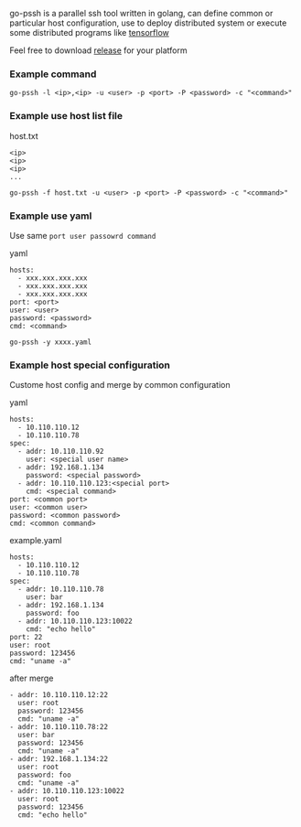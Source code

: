 go-pssh is a parallel ssh tool written in golang, can define common or particular host configuration, use to deploy distributed system or execute some distributed programs like [tensorflow](tensorflow.org)

Feel free to download [release](/release) for your platform

### Example command
```
go-pssh -l <ip>,<ip> -u <user> -p <port> -P <password> -c "<command>"
```

### Example use host list file
host.txt
```
<ip>
<ip>
<ip>
...
```

```
go-pssh -f host.txt -u <user> -p <port> -P <password> -c "<command>"
```

### Example use yaml
Use same ```port user passowrd command```

yaml
```
hosts:
  - xxx.xxx.xxx.xxx
  - xxx.xxx.xxx.xxx
  - xxx.xxx.xxx.xxx
port: <port>
user: <user>
password: <password>
cmd: <command>
```

```
go-pssh -y xxxx.yaml
```

### Example host special configuration
Custome host config and merge by common configuration

yaml
```
hosts:
  - 10.110.110.12
  - 10.110.110.78
spec:
  - addr: 10.110.110.92
    user: <special user name>
  - addr: 192.168.1.134
    password: <special password>
  - addr: 10.110.110.123:<special port>
    cmd: <special command>
port: <common port>
user: <common user>
password: <common password>
cmd: <common command>
```

example.yaml
```
hosts:
  - 10.110.110.12
  - 10.110.110.78
spec:
  - addr: 10.110.110.78
    user: bar
  - addr: 192.168.1.134
    password: foo
  - addr: 10.110.110.123:10022
    cmd: "echo hello"
port: 22
user: root
password: 123456
cmd: "uname -a"
```

after merge
```
- addr: 10.110.110.12:22
  user: root
  password: 123456
  cmd: "uname -a"
- addr: 10.110.110.78:22
  user: bar
  password: 123456
  cmd: "uname -a"
- addr: 192.168.1.134:22
  user: root
  password: foo
  cmd: "uname -a"
- addr: 10.110.110.123:10022
  user: root
  password: 123456
  cmd: "echo hello"
```
